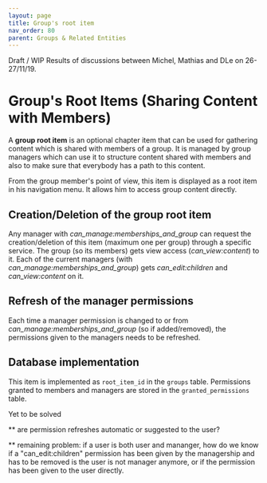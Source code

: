 ```yaml
---
layout: page
title: Group's root item
nav_order: 80
parent: Groups & Related Entities
---
```


<span class="label label-yellow">Draft / WIP</span> Results of discussions between Michel, Mathias and DLe on 26-27/11/19.

# Group's Root Items (Sharing Content with Members)

A **group root item** is an optional chapter item that can be used for gathering content which is shared with members of a group. It is managed by group managers which can use it to structure content shared with members and also to make sure that everybody has a path to this content.

From the group member's point of view, this item is displayed as a root item in his navigation menu. It allows him to access group content directly.

## Creation/Deletion of the group root item

Any manager with *can_manage:memberships_and_group* can request the creation/deletion of this item (maximum one per group) through a specific service. The group (so its members) gets view access (*can_view:content*) to it. Each of the current managers (with *can_manage:memberships_and_group*) gets *can_edit:children* and *can_view:content* on it.

## Refresh of the manager permissions

Each time a manager permission is changed to or from *can_manage:memberships_and_group* (so if added/removed), the permissions given to the managers needs to be refreshed.

## Database implementation

This item is implemented as `root_item_id` in the `groups` table. Permissions granted to members and managers are stored in the `granted_permissions` table.

<span class="label label-red">Yet to be solved</span>

** are permission refreshes automatic or suggested to the user?

** remaining problem: if a user is both user and mananger, how do we know if a "can_edit:children" permission has been given by the managership and has to be removed is the user is not manager anymore, or if the permission has been given to the user directly.
